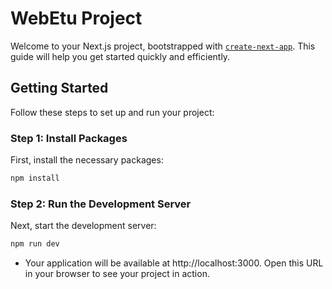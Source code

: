 # WebEtu Project

Welcome to your Next.js project, bootstrapped with [`create-next-app`](https://github.com/vercel/next.js/tree/canary/packages/create-next-app). This guide will help you get started quickly and efficiently.

## Getting Started

Follow these steps to set up and run your project:

### Step 1: Install Packages

First, install the necessary packages:

```bash
npm install
```

### Step 2: Run the Development Server

Next, start the development server:

```bash
npm run dev
```

- Your application will be available at http://localhost:3000. Open this URL in your browser to see your project in action.
